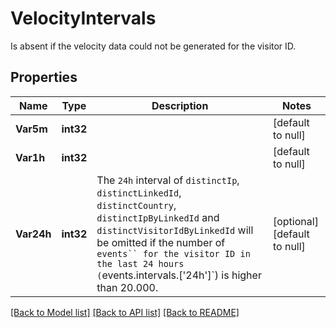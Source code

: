 # VelocityIntervals
Is absent if the velocity data could not be generated for the visitor ID. 


## Properties
Name | Type | Description | Notes
------------ | ------------- | ------------- | -------------
**Var5m** | **int32** |  | [default to null]
**Var1h** | **int32** |  | [default to null]
**Var24h** | **int32** | The `24h` interval of `distinctIp`, `distinctLinkedId`, `distinctCountry`, `distinctIpByLinkedId` and `distinctVisitorIdByLinkedId` will be omitted if the number of `events`` for the visitor ID in the last 24 hours (`events.intervals.['24h']`) is higher than 20.000.  | [optional] [default to null]

[[Back to Model list]](../README.md#documentation-for-models) [[Back to API list]](../README.md#documentation-for-api-endpoints) [[Back to README]](../README.md)

